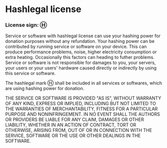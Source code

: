# Hashlegal license
### License sign: Ⓗ

Service or software with hashlegal license can use your hashing power
for donation purposes without any refundation.
Your hashing power can be contributed by running service or software
on your device.
This can produce performance problems, noise, higher electricity consumption
or extra heating.
Occasionally this factors can heading to futher problems.
Service or software is not responsible for damages to you, your servers,
your users or your users' hardware caused directly or indirectly by
using this service or software.

The hashlegal mark Ⓗ shall be included in all services or softwares,
which are using hashing power for donation.

THE SERVICE OR SOFTWARE IS PROVIDED "AS IS", WITHOUT WARRANTY OF ANY KIND,
EXPRESS OR IMPLIED, INCLUDING BUT NOT LIMITED TO THE WARRANTIES
OF MERCHANTABILITY, FITNESS FOR A PARTICULAR PURPOSE AND NONINFRINGEMENT.
IN NO EVENT SHALL THE AUTHORS OR PROVIDERS BE LIABLE FOR ANY CLAIM, DAMAGES OR
OTHER LIABILITY, WHETHER IN AN ACTION OF CONTRACT, TORT OR OTHERWISE,
ARISING FROM, OUT OF OR IN CONNECTION WITH THE SERVICE, SOFTWARE OR THE USE OR
OTHER DEALINGS IN THE SOFTWARE.
